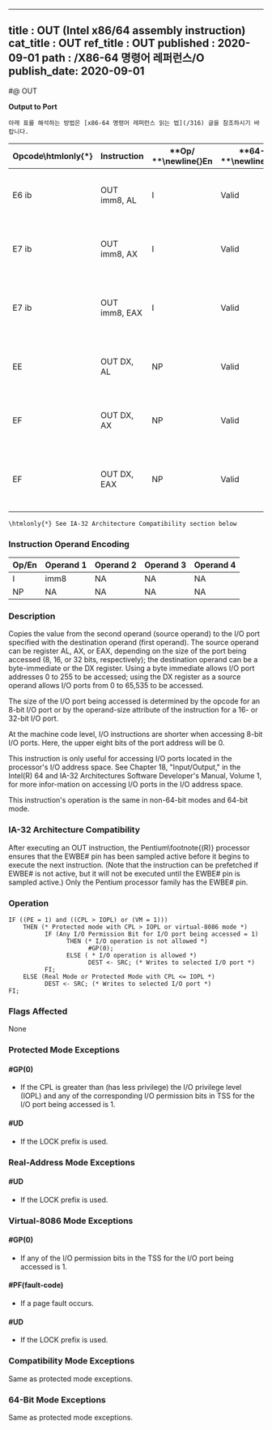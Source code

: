 ----------------------------
title : OUT (Intel x86/64 assembly instruction)
cat_title : OUT
ref_title : OUT
published : 2020-09-01
path : /X86-64 명령어 레퍼런스/O
publish_date: 2020-09-01
----------------------------


#@ OUT

**Output to Port**

```lec-info
아래 표를 해석하는 방법은 [x86-64 명령어 레퍼런스 읽는 법](/316) 글을 참조하시기 바랍니다.
```

|**Opcode\htmlonly{*}**|**Instruction**|**Op/ **\newline{}**En**|**64-Bit **\newline{}**Mode**|**Compat/**\newline{}**Leg Mode**|**Description**|
|----------------------|---------------|------------------------|-----------------------------|---------------------------------|---------------|
|E6 ib|OUT imm8, AL|I|Valid|Valid|Output byte in AL to I/O port address imm8.|
|E7 ib|OUT imm8, AX|I|Valid|Valid|Output word in AX to I/O port address imm8. |
|E7 ib|OUT imm8, EAX|I|Valid|Valid|Output doubleword in EAX to I/O port address imm8.|
|EE|OUT DX, AL|NP|Valid|Valid|Output byte in AL to I/O port address in DX.|
|EF|OUT DX, AX|NP|Valid|Valid|Output word in AX to I/O port address in DX.|
|EF|OUT DX, EAX|NP|Valid|Valid|Output doubleword in EAX to I/O port address in DX.|

```note
\htmlonly{*} See IA-32 Architecture Compatibility section below
```
### Instruction Operand Encoding


|Op/En|Operand 1|Operand 2|Operand 3|Operand 4|
|-----|---------|---------|---------|---------|
|I|imm8|NA|NA|NA|
|NP|NA|NA|NA|NA|
### Description


Copies the value from the second operand (source operand) to the I/O port specified with the destination operand (first operand). The source operand can be register AL, AX, or EAX, depending on the size of the port being accessed (8, 16, or 32 bits, respectively); the destination operand can be a byte-immediate or the DX register. Using a byte immediate allows I/O port addresses 0 to 255 to be accessed; using the DX register as a source operand allows I/O ports from 0 to 65,535 to be accessed.

The size of the I/O port being accessed is determined by the opcode for an 8-bit I/O port or by the operand-size attribute of the instruction for a 16- or 32-bit I/O port.

At the machine code level, I/O instructions are shorter when accessing 8-bit I/O ports. Here, the upper eight bits of the port address will be 0.

This instruction is only useful for accessing I/O ports located in the processor's I/O address space. See Chapter 18, "Input/Output," in the Intel(R) 64 and IA-32 Architectures Software Developer's Manual, Volume 1, for more infor-mation on accessing I/O ports in the I/O address space.

This instruction's operation is the same in non-64-bit modes and 64-bit mode.

### IA-32 Architecture Compatibility


After executing an OUT instruction, the Pentium\footnote{(R)}  processor ensures that the EWBE# pin has been sampled active before it begins to execute the next instruction. (Note that the instruction can be prefetched if EWBE# is not active, but it will not be executed until the EWBE# pin is sampled active.) Only the Pentium processor family has the EWBE# pin.


### Operation

```info-verb
IF ((PE = 1) and ((CPL > IOPL) or (VM = 1)))
    THEN (* Protected mode with CPL > IOPL or virtual-8086 mode *)
          IF (Any I/O Permission Bit for I/O port being accessed = 1)
                THEN (* I/O operation is not allowed *)
                      #GP(0);
                ELSE ( * I/O operation is allowed *) 
                      DEST <- SRC; (* Writes to selected I/O port *)
          FI;
    ELSE (Real Mode or Protected Mode with CPL <= IOPL *)
          DEST <- SRC; (* Writes to selected I/O port *)
FI;
```
### Flags Affected


None


### Protected Mode Exceptions

#### #GP(0)
* If the CPL is greater than (has less privilege) the I/O privilege level (IOPL) and any of the corresponding I/O permission bits in TSS for the I/O port being accessed is 1.

#### #UD
* If the LOCK prefix is used.

### Real-Address Mode Exceptions

#### #UD
* If the LOCK prefix is used.

### Virtual-8086 Mode Exceptions

#### #GP(0)
* If any of the I/O permission bits in the TSS for the I/O port being accessed is 1.

#### #PF(fault-code)
* If a page fault occurs.

#### #UD
* If the LOCK prefix is used.

### Compatibility Mode Exceptions



Same as protected mode exceptions.


### 64-Bit Mode Exceptions



Same as protected mode exceptions.

